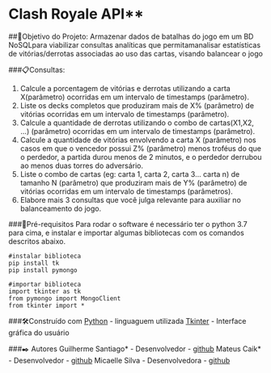 # Clash Royale API**

##🚀Objetivo do Projeto:
Armazenar dados de batalhas do jogo em um BD NoSQLpara viabilizar consultas analíticas que permitamanalisar estatísticas de vitórias/derrotas associadas ao
uso das cartas, visando balancear o jogo

###📋Consultas:
1. Calcule a porcentagem de vitórias e derrotas utilizando a carta X(parâmetro) ocorridas em um intervalo de timestamps (parâmetro).
2. Liste os decks completos que produziram mais de X% (parâmetro) de vitórias ocorridas em um intervalo de timestamps (parâmetro).
3. Calcule a quantidade de derrotas utilizando o combo de cartas(X1,X2, ...) (parâmetro) ocorridas em um intervalo de timestamps (parâmetro).
4. Calcule a quantidade de vitórias envolvendo a carta X (parâmetro) nos casos em que o vencedor possui Z% (parâmetro) menos troféus do que o perdedor, a partida durou menos de 2 minutos, e o perdedor derrubou ao menos duas torres do adversário.
5. Liste o combo de cartas (eg: carta 1, carta 2, carta 3... carta n) de tamanho N (parâmetro) que produziram mais de Y% (parâmetro) de vitórias ocorridas em um intervalo de timestamps (parâmetros).
6. Elabore mais 3 consultas que você julga relevante para auxiliar no balanceamento do jogo.

###📑Pré-requisitos
Para rodar o software é necessário ter o python 3.7 para cima, e instalar e importar algumas bibliotecas com os comandos descritos abaixo.

```
#instalar biblioteca 
pip install tk
pip install pymongo

#importar biblioteca
import tkinter as tk
from pymongo import MongoClient
from tkinter import *
```

###🛠️Construído com
[Python](https://docs.python.org/pt-br/3/tutorial/) - linguaguem utilizada
[Tkinter](https://www.tkdocs.com/tutorial/index.html) - Interface gráfica do usuário

###✒️ Autores
Guilherme Santiago* - Desenvolvedor - [github](https://github.com/santiagoguii)
Mateus Caik* - Desenvolvedor - [github](https://github.com/mateuscaik)
Micaelle Silva - Desenvolvedora - [github](https://github.com/micaellesilvaa)
